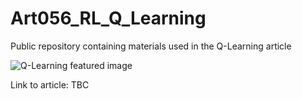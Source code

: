 # Art056_RL_Q_Learning
Public repository containing materials used in the Q-Learning article

![Q-Learning featured image](https://user-images.githubusercontent.com/24861699/193767871-247363fb-cb89-4092-bf52-7dd08cb7a460.png)

Link to article: TBC
